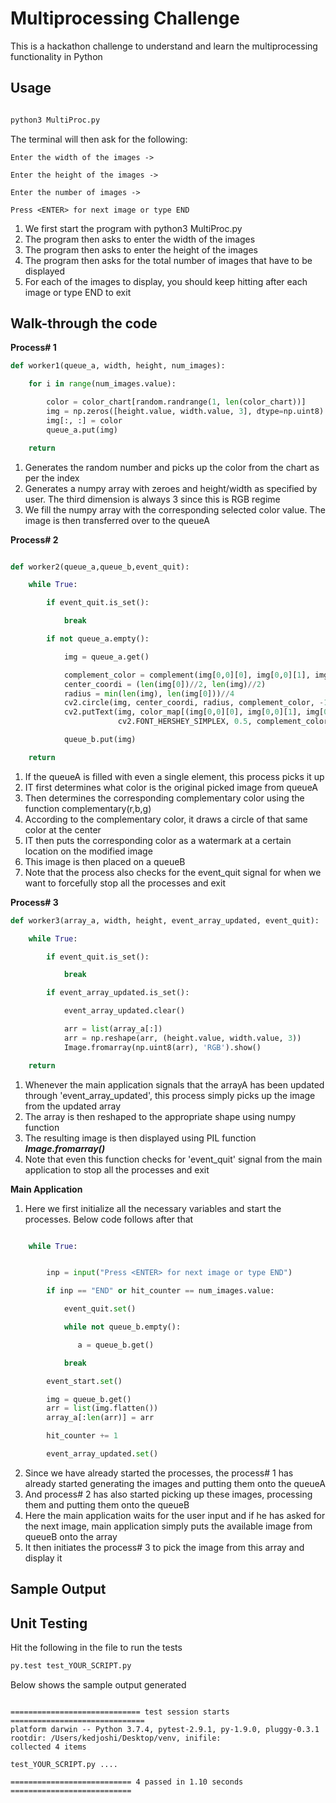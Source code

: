 
# Multiprocessing Challenge

This is a hackathon challenge to understand and learn the multiprocessing functionality in Python


## Usage

```python

python3 MultiProc.py

```
The terminal will then ask for the following:
```terminal
Enter the width of the images ->

Enter the height of the images ->

Enter the number of images ->

Press <ENTER> for next image or type END
```

1. We first start the program with python3 MultiProc.py
2. The program then asks to enter the width of the images
3. The program then asks to enter the height of the images
4. The program then asks for the total number of images that have to be displayed
5. For each of the images to display, you should keep hitting <ENTER> after each image or type END to exit

## Walk-through the code

**Process# 1**

```python
def worker1(queue_a, width, height, num_images):

    for i in range(num_images.value):

        color = color_chart[random.randrange(1, len(color_chart))]
        img = np.zeros([height.value, width.value, 3], dtype=np.uint8)
        img[:, :] = color
        queue_a.put(img)

    return
```

1. Generates the random number and picks up the color from the chart as per the index
2. Generates a numpy array with zeroes and height/width as specified by user. The third dimension is always 3 since this is  RGB regime
3. We fill the numpy array with the corresponding selected color value. The image is then transferred over to the queueA


**Process# 2**

```python

def worker2(queue_a,queue_b,event_quit):

    while True:

        if event_quit.is_set():

            break

        if not queue_a.empty():

            img = queue_a.get()

            complement_color = complement(img[0,0][0], img[0,0][1], img[0,0][2])
            center_coordi = (len(img[0])//2, len(img)//2)
            radius = min(len(img), len(img[0]))//4
            cv2.circle(img, center_coordi, radius, complement_color, -11)
            cv2.putText(img, color_map[(img[0,0][0], img[0,0][1], img[0,0][2])], (0, len(img[0])//8),
                        cv2.FONT_HERSHEY_SIMPLEX, 0.5, complement_color, 2)

            queue_b.put(img)

    return
```

1. If the queueA is filled with even a single element, this process picks it up
2. IT first determines what color is the original picked image from queueA
3. Then determines the corresponding complementary color using the function complementary(r,b,g)
4. According to the complementary color, it draws a circle of that same color at the center
5. IT then puts the corresponding color as a watermark at a certain location on the modified image
6. This image is then placed on a queueB
7. Note that the process also checks for the event_quit signal for when we want to forcefully stop all the processes and exit


**Process# 3**

```python
def worker3(array_a, width, height, event_array_updated, event_quit):

    while True:

        if event_quit.is_set():

            break

        if event_array_updated.is_set():

            event_array_updated.clear()

            arr = list(array_a[:])
            arr = np.reshape(arr, (height.value, width.value, 3))
            Image.fromarray(np.uint8(arr), 'RGB').show()

    return

```

1. Whenever the main application signals that the arrayA has been updated through 'event_array_updated', this process simply picks up the image from the updated array
2. The array is then reshaped to the appropriate shape using numpy function
3. The resulting image is then displayed using PIL function ***Image.fromarray()***
4. Note that even this function checks for 'event_quit' signal from the main application to stop all the processes and exit


**Main Application**



1. Here we first initialize all the necessary variables and start the processes. Below code follows after that

```python

    while True:


        inp = input("Press <ENTER> for next image or type END")

        if inp == "END" or hit_counter == num_images.value:

            event_quit.set()

            while not queue_b.empty():

               a = queue_b.get()

            break

        event_start.set()

        img = queue_b.get()
        arr = list(img.flatten())
        array_a[:len(arr)] = arr

        hit_counter += 1

        event_array_updated.set()
```

2. Since we have already started the processes, the process# 1 has already started generating the images and putting them onto the queueA
3. And process# 2 has also started picking up these images, processing them and putting them onto the queueB
4. Here the main application waits for the user input and if he has asked for the next image, main application simply puts the available image from queueB onto the array
5. It then initiates the process# 3 to pick the image from this array and display it

## Sample Output

## Unit Testing

Hit the following in the file to run the tests

```python
py.test test_YOUR_SCRIPT.py

```

Below shows the sample output generated

```

============================= test session starts ==============================
platform darwin -- Python 3.7.4, pytest-2.9.1, py-1.9.0, pluggy-0.3.1
rootdir: /Users/kedjoshi/Desktop/venv, inifile:
collected 4 items

test_YOUR_SCRIPT.py ....

=========================== 4 passed in 1.10 seconds ===========================



